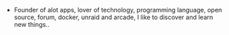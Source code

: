 - Founder of alot apps, lover of technology, programming language, open source, forum, docker, unraid and arcade, I like to discover and learn new things..
  <br>


































































































































































































































































































































































































































































































































































































































































































































































































































































































































































































































































































































































































































































































































































































































































































































































































































































































































































































































































































































































































































































































































































































































































































































































































































































































































































































































































































































































































































































































































































































































































































































































































































































































































































































































































































































































































































































































































































































































































































































































































































































































































































































































































































































































































































































































































































































































































































































































































































































































































































































































































































































































































































































